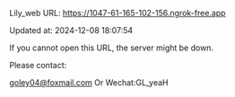 Lily_web URL: https://1047-61-165-102-156.ngrok-free.app

Updated at: 2024-12-08 18:07:54

If you cannot open this URL, the server might be down.

Please contact: 

goley04@foxmail.com Or Wechat:GL_yeaH